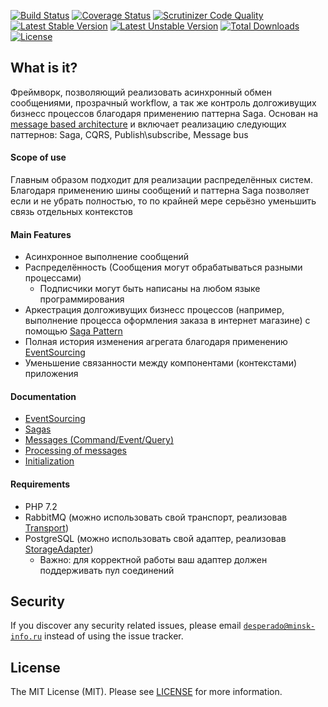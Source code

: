 [![Build Status](https://travis-ci.org/mmasiukevich/service-bus.svg?branch=master)](https://travis-ci.org/mmasiukevich/service-bus)
[![Coverage Status](https://coveralls.io/repos/github/mmasiukevich/service-bus/badge.svg?branch=master)](https://coveralls.io/github/mmasiukevich/service-bus?branch=master)
[![Scrutinizer Code Quality](https://scrutinizer-ci.com/g/mmasiukevich/service-bus/badges/quality-score.png?b=master)](https://scrutinizer-ci.com/g/mmasiukevich/service-bus/?branch=master)
[![Latest Stable Version](https://poser.pugx.org/mmasiukevich/service-bus/v/stable)](https://packagist.org/packages/mmasiukevich/service-bus)
[![Latest Unstable Version](https://poser.pugx.org/mmasiukevich/service-bus/v/unstable)](https://packagist.org/packages/mmasiukevich/service-bus)
[![Total Downloads](https://poser.pugx.org/mmasiukevich/service-bus/downloads)](https://packagist.org/packages/mmasiukevich/service-bus)
[![License](https://poser.pugx.org/mmasiukevich/service-bus/license)](https://packagist.org/packages/mmasiukevich/service-bus)

## What is it?
Фреймворк, позволяющий реализовать асинхронный обмен сообщениями, прозрачный workflow, а так же контроль долгоживущих бизнесс процессов благодаря применению паттерна Saga. 
Основан на [message based architecture](https://www.enterpriseintegrationpatterns.com/patterns/messaging/Messaging.html) и включает реализацию следующих паттернов: Saga, CQRS, Publish\subscribe, Message bus

#### Scope of use
Главным образом подходит для реализации распределённых систем. Благодаря применению шины сообщений и паттерна Saga позволяет если и не убрать полностью, то по крайней мере серьёзно уменьшить связь отдельных контекстов

#### Main Features
 - Асинхронное выполнение сообщений
 - Распределённость (Сообщения могут обрабатываться разными процессами)
   - Подписчики могут быть написаны на любом языке программирования
 - Аркестрация долгоживущих бизнесс процессов (например, выполнение процесса оформления заказа в интернет магазине) с помощью [Saga Pattern](https://github.com/mmasiukevich/service-bus/blob/master/doc/sagas.md)
 - Полная история изменения агрегата благодаря применению [EventSourcing](https://github.com/mmasiukevich/service-bus/blob/master/doc/event_sourcing.md)
 - Уменьшение связанности между компонентами (контекстами) приложения

#### Documentation 
- [EventSourcing](https://github.com/mmasiukevich/service-bus/blob/master/doc/event_sourcing.md)
- [Sagas](https://github.com/mmasiukevich/service-bus/blob/master/doc/sagas.md)
- [Messages (Command/Event/Query)](https://github.com/mmasiukevich/service-bus/blob/master/doc/messages.md)
- [Processing of messages](https://github.com/mmasiukevich/service-bus/blob/master/doc/massage_handlers.md)
- [Initialization](https://github.com/mmasiukevich/service-bus/blob/master/doc/initialization.md)

#### Requirements 
  - PHP 7.2
  - RabbitMQ (можно использовать свой транспорт, реализовав  [Transport](https://github.com/mmasiukevich/service-bus/blob/master/src/Transport/Transport.php))
  - PostgreSQL (можно использовать свой адаптер, реализовав [StorageAdapter](https://github.com/mmasiukevich/service-bus/blob/master/src/Storage/StorageAdapter.php))
    - Важно: для корректной работы ваш адаптер должен поддерживать пул соединений


## Security

If you discover any security related issues, please email [`desperado@minsk-info.ru`](mailto:desperado@minsk-info.ru) instead of using the issue tracker.

## License

The MIT License (MIT). Please see [LICENSE](LICENSE.md) for more information.